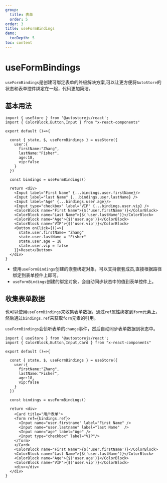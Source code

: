 ```yaml
---
group:
  title: 表单
  order: 5
order: 3 
title: useFormBindings
demo:
  tocDepth: 5
toc: content
---
```

 

# useFormBindings

`useFormBindings`是创建可绑定表单的终极解决方案,可以让更方便将`AutoStore`的状态和表单控件绑定在一起，代码更加简洁。

## 基本用法

```tsx   
import { useStore } from '@autostorejs/react';
import { ColorBlock,Button,Input } from "x-react-components"
 
export default ()=>{

  const { state, $, useFormBindings } = useStore({
    user:{
      firstName:"Zhang",
      lastName:"Fisher",
      age:18,
      vip:false 
    }
  })

  const bindings = useFormBindings()

  return <div>    
    <Input label="First Name" {...bindings.user.firstName}/>
    <Input label="last Name" {...bindings.user.lastName} />
    <Input label="Age" {...bindings.user.age}/>
    <Input type="checkbox" label="VIP" {...bindings.user.vip} />
    <ColorBlock name="First Name">{$('user.firstName')}</ColorBlock>
    <ColorBlock name="Last Name">{$('user.lastName')}</ColorBlock>        
    <ColorBlock name="Age">{$('user.age')}</ColorBlock>        
    <ColorBlock name="VIP">{$('user.vip')}</ColorBlock>    
    <Button onClick={()=>{
      state.user.firstName= "Zhang"
      state.user.lastName = "Fisher"
      state.user.age = 18
      state.user.vip = false
    }}>Reset</Button>
  </div>
}

```

- 使用`useFormBindings`创建的嵌套绑定对象，可以支持嵌套成员,直接根据路径绑定到表单控件上即可。
- `useFormBindings`创建的绑定对象，会自动同步状态中的值到表单控件上。

## 收集表单数据

也可以使用`useFormBindings`来收集表单数据，通过`ref`属性绑定到`form`元素上，然后通过`bindings.ref`来获取`form`元素的引用。

`useFormBindings`会侦听表单的`change`事件，然后自动同步表单数据到状态中。


```tsx | pure
import { useStore } from '@autostorejs/react';
import { ColorBlock,Button,Input,Card } from "x-react-components"
 
export default ()=>{

  const { state, $, useFormBindings } = useStore({
    user:{
      firstName:"Zhang",
      lastName:"Fisher",
      age:18,
      vip:false 
    }
  })

  const bindings = useFormBindings()

  return <div>    
    <Card title="用户表单">
    <form ref={bindings.ref}>
      <Input name="user.firstname" label="First Name" />
      <Input name="user.lastname" label="last Name"  />
      <Input name="age" label="Age" />
      <Input type="checkbox" label="VIP"/>
    </form>
    </Card>
    <ColorBlock name="First Name">{$('user.firstName')}</ColorBlock>
    <ColorBlock name="Last Name">{$('user.lastName')}</ColorBlock>        
    <ColorBlock name="Age">{$('user.age')}</ColorBlock>        
    <ColorBlock name="VIP">{$('user.vip')}</ColorBlock>    
    <div></div>    
  </div>
}

```